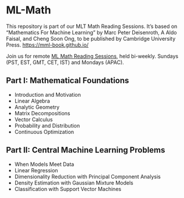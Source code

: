 # ML-Math

This repository is part of our MLT Math Reading Sessions. It’s based on “Mathematics For Machine Learning” by Marc Peter Deisenroth, A Aldo Faisal, and Cheng Soon Ong, to be published by Cambridge University Press. https://mml-book.github.io/

Join us for remote [ML Math Reading Sessions](https://machinelearningtokyo.com/2019/11/28/ml-math-reading-sessions/), held bi-weekly. Sundays (PST, EST, GMT, CET, IST) and Mondays (APAC).

## Part I: Mathematical Foundations

- Introduction and Motivation
- Linear Algebra
- Analytic Geometry
- Matrix Decompositions
- Vector Calculus
- Probability and Distribution
- Continuous Optimization

## Part II: Central Machine Learning Problems

- When Models Meet Data
- Linear Regression
- Dimensionality Reduction with Principal Component Analysis
- Density Estimation with Gaussian Mixture Models
- Classification with Support Vector Machines

